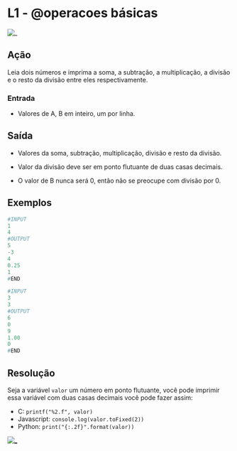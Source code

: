 # L1 - @operacoes básicas

![_](https://raw.githubusercontent.com/qxcodefup/arcade/master/base/operacoes/cover.jpg)

## Ação

Leia dois números e imprima a soma, a subtração, a multiplicação, a divisão e o resto da divisão entre eles respectivamente.

### Entrada

- Valores de A, B em inteiro, um por linha.

## Saída

- Valores da soma, subtração, multiplicação, divisão e resto da divisão.

- Valor da divisão deve ser em ponto flutuante de duas casas decimais.
- O valor de B nunca será 0, então não se preocupe com divisão por 0.

## Exemplos

``` py
#INPUT
1
4
#OUTPUT
5
-3
4
0.25
1
#END
```

```py
#INPUT
3
3
#OUTPUT
6
0
9
1.00
0
#END
```

## Resolução

Seja a variável `valor` um número em ponto flutuante, você pode imprimir essa variável com duas casas decimais você pode fazer assim:

- C: `printf("%2.f", valor)`
- Javascript: `console.log(valor.toFixed(2))`
- Python: `print("{:.2f}".format(valor))`



[![_](https://raw.githubusercontent.com/qxcodefup/arcade/master/base/operacoes/video.png)](https://youtu.be/XbjHzCULmEI)
